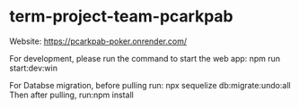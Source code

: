 # term-project-team-pcarkpab

 Website: https://pcarkpab-poker.onrender.com/

For development, please run the command to start the web app: npm run start:dev:win

For Databse migration, before pulling run: npx sequelize db:migrate:undo:all
Then after pulling, run:npm install

